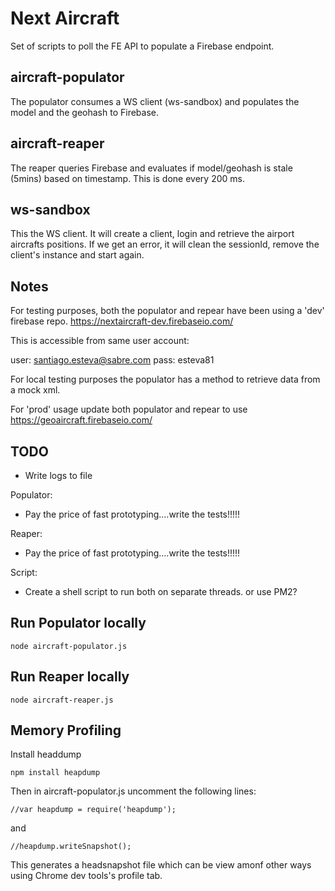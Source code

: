 # Next Aircraft

Set of scripts to poll the FE API to populate a Firebase endpoint.

## aircraft-populator

The populator consumes a WS client (ws-sandbox) and populates the model and the geohash to Firebase.

## aircraft-reaper

The reaper queries Firebase and evaluates if model/geohash is stale (5mins) based on timestamp.
This is done every 200 ms.

## ws-sandbox

This the WS client. It will create a client, login and retrieve the airport aircrafts positions.
If we get an error, it will clean the sessionId, remove the client's instance and start again.

## Notes

For testing purposes, both the populator and repear have been using a 'dev' firebase repo.
https://nextaircraft-dev.firebaseio.com/

This is accessible from same user account:

user: santiago.esteva@sabre.com
pass: esteva81

For local testing purposes the populator has a method to retrieve data from a mock xml.

For 'prod' usage update both populator and repear to use https://geoaircraft.firebaseio.com/

## TODO

- Write logs to file

Populator:

- Pay the price of fast prototyping....write the tests!!!!!

Reaper:

- Pay the price of fast prototyping....write the tests!!!!!

Script:

- Create a shell script to run both on separate threads. or use PM2?

## Run Populator locally

    node aircraft-populator.js

## Run Reaper locally

    node aircraft-reaper.js

## Memory Profiling

Install headdump

    npm install heapdump

Then in aircraft-populator.js uncomment the following lines:

    //var heapdump = require('heapdump');

and

    //heapdump.writeSnapshot();

This generates a headsnapshot file which can be view amonf other ways using Chrome dev tools's profile tab.
